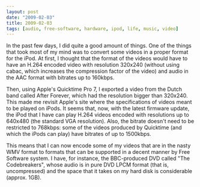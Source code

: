 ```yaml
---
layout: post
date: "2009-02-03"
title: 2009-02-03
tags: [audio, free-software, hardware, ipod, life, music, video]
---
```

In the past few days, I did quite a good amount of things. One of
the things that took most of my mind was to convert some videos in
a proper format for the iPod. At first, I thought that the format
of the videos would have to have an H.264 encoded video with
resolution 320x240 (without using cabac, which increases the
compression factor of the video) and audio in the AAC format with
bitrates up to 160kbps.

Then, using Apple's Quicktime Pro 7, I exported a video from the
Dutch band called After Forever, which had the resolution bigger
than 320x240. This made me revisit Apple's site where the
specifications of videos meant to be played on iPods. It seems
that, now, with the latest firmware update, the iPod that I have
can play H.264 videos encoded with resolutions up to 640x480 (the
standard VGA resolution). Also, the bitrate doesn't need to be
restricted to 768kbps: some of the videos produced by Quicktime
(and which the iPods can play) have bitrates of up to 1500kbps.

This means that I can now encode some of my videos that are in the
nasty WMV format to formats that can be supported in a decent
manner by Free Software system. I have, for instance, the
BBC-produced DVD called "The Codebreakers", whose audio is in pure
DVD LPCM format (that is, uncompressed) and the space that it takes
on my hard disk is considerable (approx. 1GB).


